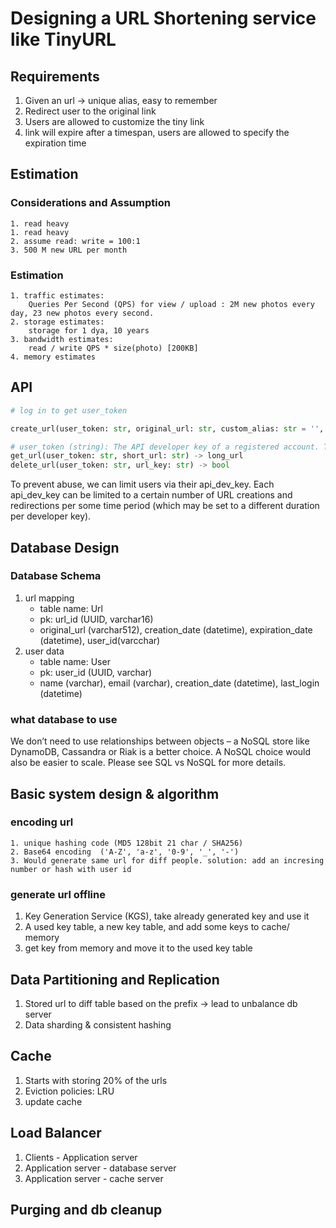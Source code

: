 # Designing a URL Shortening service like TinyURL

## Requirements
1. Given an url -> unique alias, easy to remember
2. Redirect user to the original link
3. Users are allowed to customize the tiny link
4. link will expire after a timespan, users are allowed to specify the expiration time

## Estimation

### Considerations and Assumption
    1. read heavy
    1. read heavy
    2. assume read: write = 100:1
    3. 500 M new URL per month

### Estimation
    1. traffic estimates: 
        Queries Per Second (QPS) for view / upload : 2M new photos every day, 23 new photos every second.
    2. storage estimates: 
        storage for 1 dya, 10 years
    3. bandwidth estimates: 
        read / write QPS * size(photo) [200KB] 
    4. memory estimates

## API
```python
# log in to get user_token

create_url(user_token: str, original_url: str, custom_alias: str = '', user_name: str = '', expire_date: str = '') -> str

# user_token (string): The API developer key of a registered account. This will be used to, among other things, throttle users based on their allocated quota.
get_url(user_token: str, short_url: str) -> long_url
delete_url(user_token: str, url_key: str) -> bool

```

To prevent abuse, we can limit users via their api_dev_key. Each api_dev_key can be limited to a certain number of URL creations and redirections per some time period (which may be set to a different duration per developer key). 


## Database Design
### Database Schema
1. url mapping
    - table name: Url
    - pk: url_id (UUID, varchar16)
    - original_url (varchar512), creation_date (datetime), expiration_date (datetime), user_id(varcchar) 
2. user data
    - table name: User
    - pk: user_id (UUID, varchar)
    - name (varchar), email (varchar), creation_date (datetime), last_login (datetime)

### what database to use
We don’t need to use relationships between objects – a NoSQL store like DynamoDB, Cassandra or Riak is a better choice. A NoSQL choice would also be easier to scale. Please see SQL vs NoSQL for more details.


## Basic system design & algorithm
### encoding url
    1. unique hashing code (MD5 128bit 21 char / SHA256)
    2. Base64 encoding  ('A-Z', 'a-z', '0-9', '_', '-')
    3. Would generate same url for diff people. solution: add an incresing number or hash with user id

### generate url offline

1. Key Generation Service (KGS), take already generated key and use it
2. A used key table, a new key table, and add some keys to cache/ memory
3. get key from memory and move it to the used key table

## Data Partitioning and Replication
1. Stored url to diff table based on the prefix -> lead to unbalance db server
2. Data sharding & consistent hashing

## Cache
1. Starts with storing 20% of the urls
2. Eviction policies: LRU
3. update cache

## Load Balancer
1. Clients - Application server
2. Application server - database server
3. Application server - cache server


## Purging and db cleanup